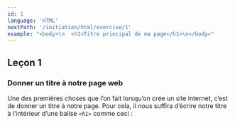 ```yaml
---
id: 1
language: 'HTML'
nextPath: '/initiation/html/exercise/1'
example: "<body>\n  <h1>Titre principal de ma page</h1>\n</body>"
---
```


## Leçon 1

### Donner un titre à notre page web

Une des premières choses que l’on fait lorsqu’on crée un site internet, c’est de donner un titre à notre page. Pour cela, il nous suffira d’écrire notre titre à l’intérieur d’une balise _`<h1>`_ comme ceci :
